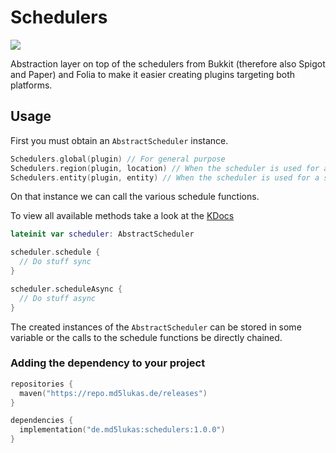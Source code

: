 # Schedulers
![](https://repo.md5lukas.de/api/badge/latest/releases/de/md5lukas/schedulers)

Abstraction layer on top of the schedulers from Bukkit (therefore also Spigot and Paper) and Folia
to make it easier creating plugins targeting both platforms.

## Usage

First you must obtain an `AbstractScheduler` instance.

```kotlin
Schedulers.global(plugin) // For general purpose
Schedulers.region(plugin, location) // When the scheduler is used for a specific location
Schedulers.entity(plugin, entity) // When the scheduler is used for a specific entity
```

On that instance we can call the various schedule functions.

To view all available methods take a look at the [KDocs](https://repo.md5lukas.de/javadoc/releases/de/md5lukas/schedulers/1.0.0/raw/index.html)
```kotlin
lateinit var scheduler: AbstractScheduler

scheduler.schedule {
  // Do stuff sync
}

scheduler.scheduleAsync {
  // Do stuff async
}
```

The created instances of the `AbstractScheduler` can be stored in some variable or the calls to
the schedule functions be directly chained.



### Adding the dependency to your project

```kotlin
repositories {
  maven("https://repo.md5lukas.de/releases")
}

dependencies {
  implementation("de.md5lukas:schedulers:1.0.0")
}
```
